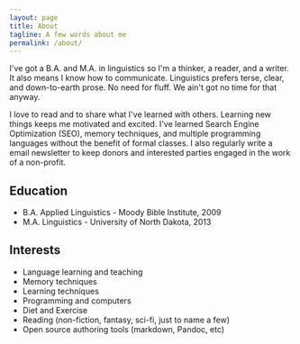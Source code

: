 ```yaml
---
layout: page
title: About
tagline: A few words about me
permalink: /about/
---
```


I've got a B.A. and M.A. in linguistics so I'm a thinker, a reader, and a writer. It also means I know how to communicate. Linguistics prefers terse, clear, and down-to-earth prose. No need for fluff. We ain't got no time for that anyway.

I love to read and to share what I've learned with others. Learning new things keeps me motivated and excited. I've learned Search Engine Optimization (SEO), memory techniques, and multiple programming languages without the benefit of formal classes. I also regularly write a email newsletter to keep donors and interested parties engaged in the work of a non-profit.

## Education

* B.A. Applied Linguistics - Moody Bible Institute, 2009
* M.A. Linguistics - University of North Dakota, 2013

## Interests

* Language learning and teaching
* Memory techniques
* Learning techniques
* Programming and computers
* Diet and Exercise
* Reading (non-fiction, fantasy, sci-fi, just to name a few)
* Open source authoring tools (markdown, Pandoc, etc)